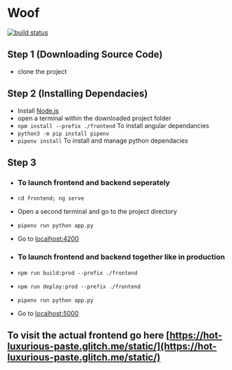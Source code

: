 # Woof

[![build status](https://github.com/coryrylan/angular-github-actions/workflows/Build/badge.svg)](https://github.com/coryrylan/angular-github-actions/actions)

## Step 1 (Downloading Source Code)

* clone the project

## Step 2 (Installing Dependacies)

* Install [Node.js](https://nodejs.org/en/download/)
* open a terminal within the downloaded project folder
* ```npm install --prefix ./frontend``` To install angular dependancies
* ```python3 -m pip install pipenv```
* ```pipenv install``` To install and manage python dependacies

## Step 3

* ### To launch frontend and backend seperately
  
* ```cd frontend; ng serve```
* Open a second terminal and go to the project directory
* ```pipenv run python app.py```
* Go to [localhost:4200](http://localhost:4200)

* ### To launch frontend and backend together like in production

* ```npm run build:prod --prefix ./frontend```
* ```npm run deploy:prod --prefix ./frontend```
* ```pipenv run python app.py```
* Go to [localhost:5000](http://localhost:5000)

## To visit the actual frontend go here [https://hot-luxurious-paste.glitch.me/static/](https://hot-luxurious-paste.glitch.me/static/)
